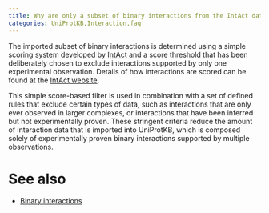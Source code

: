```yaml
---
title: Why are only a subset of binary interactions from the IntAct database reported in UniProtKB?
categories: UniProtKB,Interaction,faq
---
```


The imported subset of binary interactions is determined using a simple scoring system developed by [IntAct](https://www.ebi.ac.uk/intact/main.xhtml) and a score threshold that has been deliberately chosen to exclude interactions supported by only one experimental observation. Details of how interactions are scored can be found at the [IntAct website](https://www.ebi.ac.uk/intact/pages/faq/faq.xhtml#4).

This simple score-based filter is used in combination with a set of defined rules that exclude certain types of data, such as interactions that are only ever observed in larger complexes, or interactions that have been inferred but not experimentally proven. These stringent criteria reduce the amount of interaction data that is imported into UniProtKB, which is composed solely of experimentally proven binary interactions supported by multiple observations.

# See also

-   [Binary interactions](https://www.uniprot.org/help/binary_interactions)
